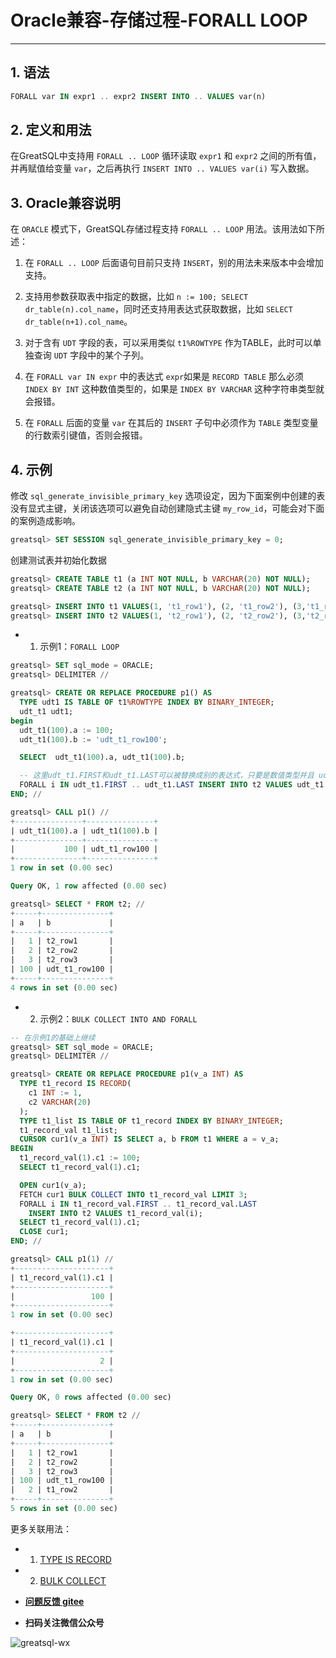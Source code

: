 # Oracle兼容-存储过程-FORALL LOOP
---


## 1. 语法

```sql
FORALL var IN expr1 .. expr2 INSERT INTO .. VALUES var(n)
```

## 2. 定义和用法

在GreatSQL中支持用 `FORALL .. LOOP` 循环读取 `expr1` 和 `expr2` 之间的所有值，并再赋值给变量 `var`，之后再执行 `INSERT INTO .. VALUES var(i)` 写入数据。

## 3. Oracle兼容说明

在 `ORACLE` 模式下，GreatSQL存储过程支持 `FORALL .. LOOP` 用法。该用法如下所述：

1. 在 `FORALL .. LOOP` 后面语句目前只支持 `INSERT`，别的用法未来版本中会增加支持。

2. 支持用参数获取表中指定的数据，比如 `n := 100; SELECT dr_table(n).col_name`，同时还支持用表达式获取数据，比如 `SELECT dr_table(n+1).col_name`。

3. 对于含有 `UDT` 字段的表，可以采用类似 `t1%ROWTYPE` 作为TABLE，此时可以单独查询 `UDT` 字段中的某个子列。

4. 在 `FORALL var IN expr` 中的表达式 `expr`如果是 `RECORD TABLE` 那么必须 `INDEX BY INT` 这种数值类型的，如果是 `INDEX BY VARCHAR` 这种字符串类型就会报错。

5. 在 `FORALL` 后面的变量 `var` 在其后的 `INSERT` 子句中必须作为 `TABLE` 类型变量的行数索引键值，否则会报错。


## 4. 示例

修改 `sql_generate_invisible_primary_key` 选项设定，因为下面案例中创建的表没有显式主键，关闭该选项可以避免自动创建隐式主键 `my_row_id`，可能会对下面的案例造成影响。
```sql
greatsql> SET SESSION sql_generate_invisible_primary_key = 0;
```

创建测试表并初始化数据
```sql
greatsql> CREATE TABLE t1 (a INT NOT NULL, b VARCHAR(20) NOT NULL);
greatsql> CREATE TABLE t2 (a INT NOT NULL, b VARCHAR(20) NOT NULL);

greatsql> INSERT INTO t1 VALUES(1, 't1_row1'), (2, 't1_row2'), (3,'t1_row3') ;
greatsql> INSERT INTO t2 VALUES(1, 't2_row1'), (2, 't2_row2'), (3,'t2_row3') ;
```

- 1. 示例1：`FORALL LOOP`

```sql
greatsql> SET sql_mode = ORACLE;
greatsql> DELIMITER //

greatsql> CREATE OR REPLACE PROCEDURE p1() AS
  TYPE udt1 IS TABLE OF t1%ROWTYPE INDEX BY BINARY_INTEGER;
  udt_t1 udt1;
begin
  udt_t1(100).a := 100;
  udt_t1(100).b := 'udt_t1_row100';

  SELECT  udt_t1(100).a, udt_t1(100).b;

  -- 这里udt_t1.FIRST和udt_t1.LAST可以被替换成别的表达式，只要是数值类型并且 udt_t1(i) 有数据就可以
  FORALL i IN udt_t1.FIRST .. udt_t1.LAST INSERT INTO t2 VALUES udt_t1 (i);
END; //

greatsql> CALL p1() //
+---------------+---------------+
| udt_t1(100).a | udt_t1(100).b |
+---------------+---------------+
|           100 | udt_t1_row100 |
+---------------+---------------+
1 row in set (0.00 sec)

Query OK, 1 row affected (0.00 sec)

greatsql> SELECT * FROM t2; //
+-----+---------------+
| a   | b             |
+-----+---------------+
|   1 | t2_row1       |
|   2 | t2_row2       |
|   3 | t2_row3       |
| 100 | udt_t1_row100 |
+-----+---------------+
4 rows in set (0.00 sec)
```

- 2. 示例2：`BULK COLLECT INTO AND FORALL`

```sql
-- 在示例1的基础上继续
greatsql> SET sql_mode = ORACLE;
greatsql> DELIMITER //

greatsql> CREATE OR REPLACE PROCEDURE p1(v_a INT) AS
  TYPE t1_record IS RECORD(
    c1 INT := 1,
    c2 VARCHAR(20)
  );
  TYPE t1_list IS TABLE OF t1_record INDEX BY BINARY_INTEGER;
  t1_record_val t1_list;
  CURSOR cur1(v_a INT) IS SELECT a, b FROM t1 WHERE a = v_a;
BEGIN
  t1_record_val(1).c1 := 100;
  SELECT t1_record_val(1).c1;

  OPEN cur1(v_a);
  FETCH cur1 BULK COLLECT INTO t1_record_val LIMIT 3;
  FORALL i IN t1_record_val.FIRST .. t1_record_val.LAST 
    INSERT INTO t2 VALUES t1_record_val(i);
  SELECT t1_record_val(1).c1;
  CLOSE cur1;
END; //

greatsql> CALL p1(1) //
+---------------------+
| t1_record_val(1).c1 |
+---------------------+
|                 100 |
+---------------------+
1 row in set (0.00 sec)

+---------------------+
| t1_record_val(1).c1 |
+---------------------+
|                   2 |
+---------------------+
1 row in set (0.00 sec)

Query OK, 0 rows affected (0.00 sec)

greatsql> SELECT * FROM t2 //
+-----+---------------+
| a   | b             |
+-----+---------------+
|   1 | t2_row1       |
|   2 | t2_row2       |
|   3 | t2_row3       |
| 100 | udt_t1_row100 |
|   2 | t1_row2       |
+-----+---------------+
5 rows in set (0.00 sec)
```


更多关联用法：
- 1. [TYPE IS RECORD](./5-3-easyuse-ora-sp-record-type.md)
- 2. [BULK COLLECT](./5-3-easyuse-ora-sp-bulk-collect.md)


- **[问题反馈 gitee](https://gitee.com/GreatSQL/GreatSQL-Manual/issues)**

- **扫码关注微信公众号**

![greatsql-wx](../greatsql-wx.jpg)
